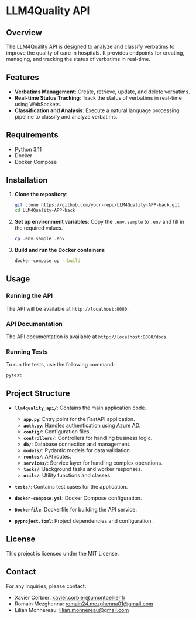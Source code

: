 # LLM4Quality API

## Overview

The LLM4Quality API is designed to analyze and classify verbatims to improve the quality of care in hospitals. It provides endpoints for creating, managing, and tracking the status of verbatims in real-time.

## Features

- **Verbatims Management**: Create, retrieve, update, and delete verbatims.
- **Real-time Status Tracking**: Track the status of verbatims in real-time using WebSockets.
- **Classification and Analysis**: Execute a natural language processing pipeline to classify and analyze verbatims.

## Requirements

- Python 3.11
- Docker
- Docker Compose

## Installation

1. **Clone the repository**:
    ```sh
    git clone https://github.com/your-repo/LLM4Quality-APP-back.git
    cd LLM4Quality-APP-back
    ```

2. **Set up environment variables**:
    Copy the `.env.sample` to `.env` and fill in the required values.
    ```sh
    cp .env.sample .env
    ```

3. **Build and run the Docker containers**:
    ```sh
    docker-compose up --build
    ```
    
## Usage

### Running the API

The API will be available at `http://localhost:8080`.

### API Documentation

The API documentation is available at `http://localhost:8080/docs`.

### Running Tests

To run the tests, use the following command:
```sh
pytest
```

## Project Structure

- **`llm4quality_api/`**: Contains the main application code.
  - **`app.py`**: Entry point for the FastAPI application.
  - **`auth.py`**: Handles authentication using Azure AD.
  - **`config/`**: Configuration files.
  - **`controllers/`**: Controllers for handling business logic.
  - **`db/`**: Database connection and management.
  - **`models/`**: Pydantic models for data validation.
  - **`routes/`**: API routes.
  - **`services/`**: Service layer for handling complex operations.
  - **`tasks/`**: Background tasks and worker responses.
  - **`utils/`**: Utility functions and classes.

- **`tests/`**: Contains test cases for the application.
- **`docker-compose.yml`**: Docker Compose configuration.
- **`Dockerfile`**: Dockerfile for building the API service.
- **`pyproject.toml`**: Project dependencies and configuration.


## License

This project is licensed under the MIT License.

## Contact

For any inquiries, please contact:
- Xavier Corbier: [xavier.corbier@umontpellier.fr](mailto:xavier.corbier@umontpellier.fr)
- Romain Mezghenna: [romain24.mezghenna01@gmail.com](mailto:romain24.mezghenna01@gmail.com)
- Lilian Monnereau: [lilian.monnereau@gmail.com](mailto:lilian.monnereau@gmail.com)